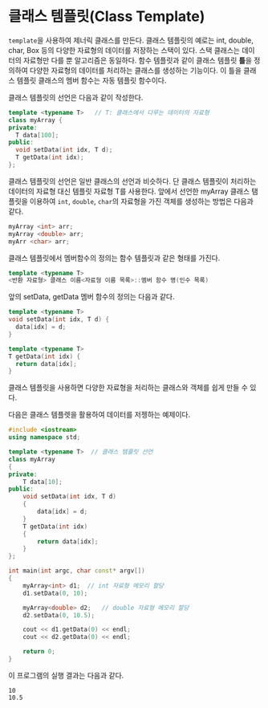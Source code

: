 # 클래스 템플릿(Class Template)

```template```을 사용하여 제너릭 클래스를 만든다. 클래스 템플릿의 예로는 int, double, char, Box 등의 다양한 자료형의 데이터를 저장하는 스택이 있다. 
스택 클래스는 데이터의 자료형만 다를 뿐 알고리즘은 동일하다. 
함수 템플릿과 같이 클래스 템플릿 **틀**을 정의하여 다양한 자료형의 데이터를 처리하는 클래스를 생성하는 기능이다. 
이 틀을 클래스 템플릿 클래스의 멤버 함수는 자동 템플릿 함수이다.

클래스 템플릿의 선언은 다음과 같이 작성한다. 
```C++
template <typename T>   // T: 클래스에서 다루는 데이터의 자료형 
class myArray {
private:
  T data[100];
public:
  void setData(int idx, T d);
  T getData(int idx);
};
```
클래스 템플릿의 선언은 일반 클래스의 선언과 비슷하다. 단 클래스 템플릿이 처리하는 데이터의 자료형 대신 템플릿 자료형 T를 사용한다. 
앞에서 선언한 myArray 클래스 탬플릿을 이용하여 ```int```, ```double```, ```char```의 자료형을 가진 객체를 생성하는 방법은 다음과 같다.

```C++
myArray <int> arr;
myArray <double> arr;
myArr <char> arr;
```
클래스 템플릿에서 멤버함수의 정의는 함수 템플릿과 같은 형태를 가진다. 

```C++
template <typename T>
<반환 자료형> 클래스 이름<자료형 이름 목록>::멤버 함수 명(인수 목록)
```

앞의 setData, getData 멤버 함수의 정의는 다음과 같다.
```C++
template <typename T>
void setData(int idx, T d) {
  data[idx] = d;
}

template <typename T>
T getData(int idx) {
  return data[idx];
}
```
클래스 템플릿을 사용하면 다양한 자료형을 처리하는 클래스와 객체를 쉽게 만들 수 있다. 

다음은 클래스 템플렛을 활용하여 데이터를 저젱하는 예제이다.

```cpp
#include <iostream>
using namespace std;

template <typename T>  // 클래스 템플릿 선언
class myArray
{
private:
    T data[10];
public:
    void setData(int idx, T d)
    {
        data[idx] = d;
    }
    T getData(int idx)
    {
        return data[idx];
    }
};

int main(int argc, char const* argv[])
{
    myArray<int> d1;  // int 자료형 메모리 할당
    d1.setData(0, 10);

    myArray<double> d2;   // double 자료형 메모리 할당
    d2.setData(0, 10.5);

    cout << d1.getData(0) << endl;
    cout << d2.getData(0) << endl;

    return 0;
}
```

이 프로그램의 실행 결과는 다음과 같다. 

```
10
10.5
``` 


